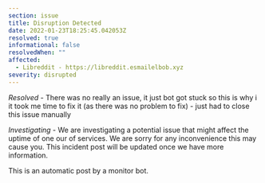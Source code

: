 ```yaml
---
section: issue
title: Disruption Detected
date: 2022-01-23T18:25:45.042053Z
resolved: true
informational: false
resolvedWhen: ""
affected:
  - Libreddit - https://libreddit.esmailelbob.xyz
severity: disrupted
---
```

*Resolved* - There was no really an issue, it just bot got stuck so this is why i it took me time to fix it (as there was no problem to fix) - just had to close this issue manually

*Investigating* - We are investigating a potential issue that might affect the uptime of one our of services. We are sorry for any inconvenience this may cause you. This incident post will be updated once we have more information.

This is an automatic post by a monitor bot.
        
